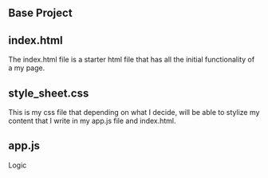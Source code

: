 ## Base Project

## index.html
The index.html file is a starter html file that has all the initial functionality of a my page.
## style_sheet.css
This is my css file that depending on what I decide, will be able to stylize my content that I write in my app.js file and index.html.
## app.js
Logic
